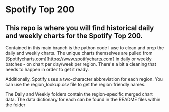 # Spotify Top 200

## This repo is where you will find historical daily and weekly charts for the Spotify Top 200.

Contained in this main branch is the python code I use to clean and prep the daily and weekly charts. The unique charts themselves are pulled from [Spotifycharts.com][https://www.spotifycharts.com] in daily or weekly batches - on chart per day/week per region. There's a bit a cleaning that needs to happen in order to get it ready.

Additionally, Spotify uses a two-character abbreviation for each region. You can use the region_lookup.csv file to get the region friendly names.

The Daily and Weekly folders contain the region-specific merged chart data. The data dictionary for each can be found in the README files within the folder  
